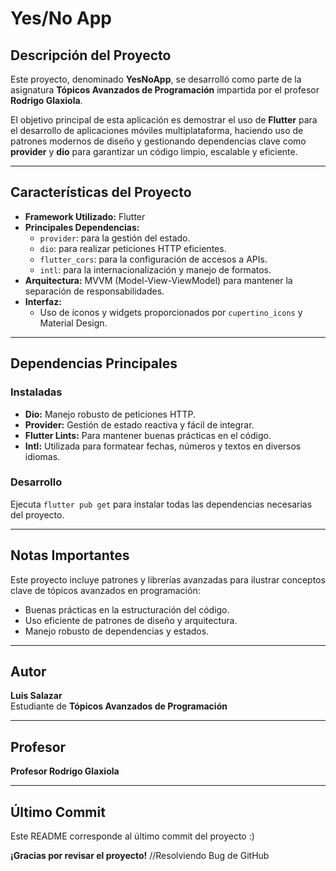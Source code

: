 # Yes/No App

## Descripción del Proyecto
Este proyecto, denominado **YesNoApp**, se desarrolló como parte de la asignatura **Tópicos Avanzados de Programación** impartida por el profesor **Rodrigo Glaxiola**.

El objetivo principal de esta aplicación es demostrar el uso de **Flutter** para el desarrollo de aplicaciones móviles multiplataforma, haciendo uso de patrones modernos de diseño y gestionando dependencias clave como **provider** y **dio** para garantizar un código limpio, escalable y eficiente.

---

## Características del Proyecto
- **Framework Utilizado:** Flutter
- **Principales Dependencias:**
  - `provider`: para la gestión del estado.
  - `dio`: para realizar peticiones HTTP eficientes.
  - `flutter_cors`: para la configuración de accesos a APIs.
  - `intl`: para la internacionalización y manejo de formatos.
- **Arquitectura:** MVVM (Model-View-ViewModel) para mantener la separación de responsabilidades.
- **Interfaz:**
  - Uso de íconos y widgets proporcionados por `cupertino_icons` y Material Design.

---

## Dependencias Principales
### Instaladas
- **Dio:** Manejo robusto de peticiones HTTP.
- **Provider:** Gestión de estado reactiva y fácil de integrar.
- **Flutter Lints:** Para mantener buenas prácticas en el código.
- **Intl:** Utilizada para formatear fechas, números y textos en diversos idiomas.

### Desarrollo
Ejecuta `flutter pub get` para instalar todas las dependencias necesarias del proyecto.

---

## Notas Importantes
Este proyecto incluye patrones y librerías avanzadas para ilustrar conceptos clave de tópicos avanzados en programación:
- Buenas prácticas en la estructuración del código.
- Uso eficiente de patrones de diseño y arquitectura.
- Manejo robusto de dependencias y estados.

---

## Autor
**Luis Salazar**  
Estudiante de **Tópicos Avanzados de Programación**

---

## Profesor
**Profesor Rodrigo Glaxiola**

---

## Último Commit
Este README corresponde al último commit del proyecto :)

**¡Gracias por revisar el proyecto!**
//Resolviendo Bug de GitHub
